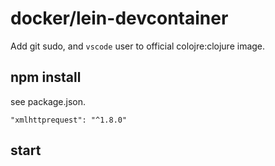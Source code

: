 # docker/lein-devcontainer

Add git sudo, and `vscode` user to official colojre:clojure image.


## npm install
see package.json.

    "xmlhttprequest": "^1.8.0"

## start

